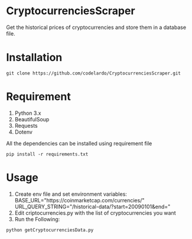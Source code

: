 # CryptocurrenciesScraper

Get the historical prices of cryptocurrencies and store them in a database file.

# Installation
```
git clone https://github.com/codelardo/CryptocurrenciesScraper.git
```

# Requirement
1. Python 3.x
2. BeautifulSoup
3. Requests
4. Dotenv

All the dependencies can be installed using requirement file
```
pip install -r requirements.txt
```

# Usage
1. Create env file and set environment variables: <br>
    BASE_URL="<span>http</span>s://coinmarketcap.com/currencies/" <br>
    URL_QUERY_STRING="/historical-data/?start=20090101&end="
2. Edit criptocurrencies.py with the list of cryptocurrencies you want
3. Run the Following:
```
python getCryptocurrenciesData.py
```
